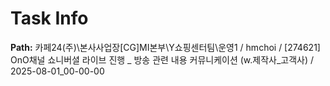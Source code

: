 # Task Info

**Path:** 카페24(주)\본사사업장\[CG]MI본부\Y쇼핑센터팀\운영1 / hmchoi / [274621] OnO채널 쇼니버셜 라이브 진행 _ 방송 관련 내용 커뮤니케이션 (w.제작사_고객사) / 2025-08-01_00-00-00

